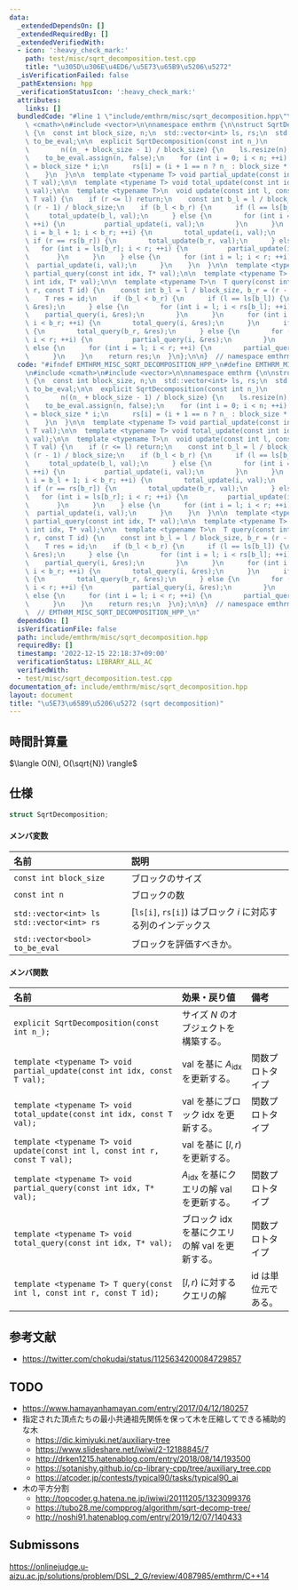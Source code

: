 ```yaml
---
data:
  _extendedDependsOn: []
  _extendedRequiredBy: []
  _extendedVerifiedWith:
  - icon: ':heavy_check_mark:'
    path: test/misc/sqrt_decomposition.test.cpp
    title: "\u305D\u306E\u4ED6/\u5E73\u65B9\u5206\u5272"
  _isVerificationFailed: false
  _pathExtension: hpp
  _verificationStatusIcon: ':heavy_check_mark:'
  attributes:
    links: []
  bundledCode: "#line 1 \"include/emthrm/misc/sqrt_decomposition.hpp\"\n\n\n\n#include\
    \ <cmath>\n#include <vector>\n\nnamespace emthrm {\n\nstruct SqrtDecomposition\
    \ {\n  const int block_size, n;\n  std::vector<int> ls, rs;\n  std::vector<bool>\
    \ to_be_eval;\n\n  explicit SqrtDecomposition(const int n_)\n      : block_size(std::round(std::sqrt(n_))),\n\
    \        n((n_ + block_size - 1) / block_size) {\n    ls.resize(n);\n    rs.resize(n);\n\
    \    to_be_eval.assign(n, false);\n    for (int i = 0; i < n; ++i) {\n      ls[i]\
    \ = block_size * i;\n      rs[i] = (i + 1 == n ? n_ : block_size * (i + 1));\n\
    \    }\n  }\n\n  template <typename T> void partial_update(const int idx, const\
    \ T val);\n\n  template <typename T> void total_update(const int idx, const T\
    \ val);\n\n  template <typename T>\n  void update(const int l, const int r, const\
    \ T val) {\n    if (r <= l) return;\n    const int b_l = l / block_size, b_r =\
    \ (r - 1) / block_size;\n    if (b_l < b_r) {\n      if (l == ls[b_l]) {\n   \
    \     total_update(b_l, val);\n      } else {\n        for (int i = l; i < rs[b_l];\
    \ ++i) {\n          partial_update(i, val);\n        }\n      }\n      for (int\
    \ i = b_l + 1; i < b_r; ++i) {\n        total_update(i, val);\n      }\n     \
    \ if (r == rs[b_r]) {\n        total_update(b_r, val);\n      } else {\n     \
    \   for (int i = ls[b_r]; i < r; ++i) {\n          partial_update(i, val);\n \
    \       }\n      }\n    } else {\n      for (int i = l; i < r; ++i) {\n      \
    \  partial_update(i, val);\n      }\n    }\n  }\n\n  template <typename T> void\
    \ partial_query(const int idx, T* val);\n\n  template <typename T> void total_query(const\
    \ int idx, T* val);\n\n  template <typename T>\n  T query(const int l, const int\
    \ r, const T id) {\n    const int b_l = l / block_size, b_r = (r - 1) / block_size;\n\
    \    T res = id;\n    if (b_l < b_r) {\n      if (l == ls[b_l]) {\n        total_query(b_l,\
    \ &res);\n      } else {\n        for (int i = l; i < rs[b_l]; ++i) {\n      \
    \    partial_query(i, &res);\n        }\n      }\n      for (int i = b_l + 1;\
    \ i < b_r; ++i) {\n        total_query(i, &res);\n      }\n      if (r == rs[b_r])\
    \ {\n        total_query(b_r, &res);\n      } else {\n        for (int i = ls[b_r];\
    \ i < r; ++i) {\n          partial_query(i, &res);\n        }\n      }\n    }\
    \ else {\n      for (int i = l; i < r; ++i) {\n        partial_query(i, &res);\n\
    \      }\n    }\n    return res;\n  }\n};\n\n}  // namespace emthrm\n\n\n"
  code: "#ifndef EMTHRM_MISC_SQRT_DECOMPOSITION_HPP_\n#define EMTHRM_MISC_SQRT_DECOMPOSITION_HPP_\n\
    \n#include <cmath>\n#include <vector>\n\nnamespace emthrm {\n\nstruct SqrtDecomposition\
    \ {\n  const int block_size, n;\n  std::vector<int> ls, rs;\n  std::vector<bool>\
    \ to_be_eval;\n\n  explicit SqrtDecomposition(const int n_)\n      : block_size(std::round(std::sqrt(n_))),\n\
    \        n((n_ + block_size - 1) / block_size) {\n    ls.resize(n);\n    rs.resize(n);\n\
    \    to_be_eval.assign(n, false);\n    for (int i = 0; i < n; ++i) {\n      ls[i]\
    \ = block_size * i;\n      rs[i] = (i + 1 == n ? n_ : block_size * (i + 1));\n\
    \    }\n  }\n\n  template <typename T> void partial_update(const int idx, const\
    \ T val);\n\n  template <typename T> void total_update(const int idx, const T\
    \ val);\n\n  template <typename T>\n  void update(const int l, const int r, const\
    \ T val) {\n    if (r <= l) return;\n    const int b_l = l / block_size, b_r =\
    \ (r - 1) / block_size;\n    if (b_l < b_r) {\n      if (l == ls[b_l]) {\n   \
    \     total_update(b_l, val);\n      } else {\n        for (int i = l; i < rs[b_l];\
    \ ++i) {\n          partial_update(i, val);\n        }\n      }\n      for (int\
    \ i = b_l + 1; i < b_r; ++i) {\n        total_update(i, val);\n      }\n     \
    \ if (r == rs[b_r]) {\n        total_update(b_r, val);\n      } else {\n     \
    \   for (int i = ls[b_r]; i < r; ++i) {\n          partial_update(i, val);\n \
    \       }\n      }\n    } else {\n      for (int i = l; i < r; ++i) {\n      \
    \  partial_update(i, val);\n      }\n    }\n  }\n\n  template <typename T> void\
    \ partial_query(const int idx, T* val);\n\n  template <typename T> void total_query(const\
    \ int idx, T* val);\n\n  template <typename T>\n  T query(const int l, const int\
    \ r, const T id) {\n    const int b_l = l / block_size, b_r = (r - 1) / block_size;\n\
    \    T res = id;\n    if (b_l < b_r) {\n      if (l == ls[b_l]) {\n        total_query(b_l,\
    \ &res);\n      } else {\n        for (int i = l; i < rs[b_l]; ++i) {\n      \
    \    partial_query(i, &res);\n        }\n      }\n      for (int i = b_l + 1;\
    \ i < b_r; ++i) {\n        total_query(i, &res);\n      }\n      if (r == rs[b_r])\
    \ {\n        total_query(b_r, &res);\n      } else {\n        for (int i = ls[b_r];\
    \ i < r; ++i) {\n          partial_query(i, &res);\n        }\n      }\n    }\
    \ else {\n      for (int i = l; i < r; ++i) {\n        partial_query(i, &res);\n\
    \      }\n    }\n    return res;\n  }\n};\n\n}  // namespace emthrm\n\n#endif\
    \  // EMTHRM_MISC_SQRT_DECOMPOSITION_HPP_\n"
  dependsOn: []
  isVerificationFile: false
  path: include/emthrm/misc/sqrt_decomposition.hpp
  requiredBy: []
  timestamp: '2022-12-15 22:18:37+09:00'
  verificationStatus: LIBRARY_ALL_AC
  verifiedWith:
  - test/misc/sqrt_decomposition.test.cpp
documentation_of: include/emthrm/misc/sqrt_decomposition.hpp
layout: document
title: "\u5E73\u65B9\u5206\u5272 (sqrt decomposition)"
---
```



## 時間計算量

$\langle O(N), O(\sqrt{N}) \rangle$


## 仕様

```cpp
struct SqrtDecomposition;
```

#### メンバ変数

|名前|説明|
|:--|:--|
|`const int block_size`|ブロックのサイズ|
|`const int n`|ブロックの数|
|`std::vector<int> ls`<br>`std::vector<int> rs`|[`ls[i]`, `rs[i]`) はブロック $i$ に対応する列のインデックス|
|`std::vector<bool> to_be_eval`|ブロックを評価すべきか。|

#### メンバ関数

|名前|効果・戻り値|備考|
|:--|:--|:--|
|`explicit SqrtDecomposition(const int n_);`|サイズ $N$ のオブジェクトを構築する。||
|`template <typename T> void partial_update(const int idx, const T val);`|$\mathrm{val}$ を基に $A_{\mathrm{idx}}$ を更新する。|関数プロトタイプ|
|`template <typename T> void total_update(const int idx, const T val);`|$\mathrm{val}$ を基にブロック $\mathrm{idx}$ を更新する。|関数プロトタイプ|
|`template <typename T> void update(const int l, const int r, const T val);`|$\mathrm{val}$ を基に $\lbrack l, r)$ を更新する。||
|`template <typename T> void partial_query(const int idx, T* val);`|$A_{\mathrm{idx}}$ を基にクエリの解 $\mathrm{val}$ を更新する。|関数プロトタイプ|
|`template <typename T> void total_query(const int idx, T* val);`|ブロック $\mathrm{idx}$ を基にクエリの解 $\mathrm{val}$ を更新する。|関数プロトタイプ|
|`template <typename T> T query(const int l, const int r, const T id);`|$\lbrack l, r)$ に対するクエリの解|$\mathrm{id}$ は単位元である。|


## 参考文献

- https://twitter.com/chokudai/status/1125634200084729857


## TODO

- https://www.hamayanhamayan.com/entry/2017/04/12/180257
- 指定された頂点たちの最小共通祖先関係を保って木を圧縮してできる補助的な木
  - https://dic.kimiyuki.net/auxiliary-tree
  - https://www.slideshare.net/iwiwi/2-12188845/7
  - http://drken1215.hatenablog.com/entry/2018/08/14/193500
  - https://sotanishy.github.io/cp-library-cpp/tree/auxiliary_tree.cpp
  - https://atcoder.jp/contests/typical90/tasks/typical90_ai
- 木の平方分割
  - http://topcoder.g.hatena.ne.jp/iwiwi/20111205/1323099376
  - https://tubo28.me/compprog/algorithm/sqrt-decomp-tree/
  - http://noshi91.hatenablog.com/entry/2019/12/07/140433


## Submissons

https://onlinejudge.u-aizu.ac.jp/solutions/problem/DSL_2_G/review/4087985/emthrm/C++14
